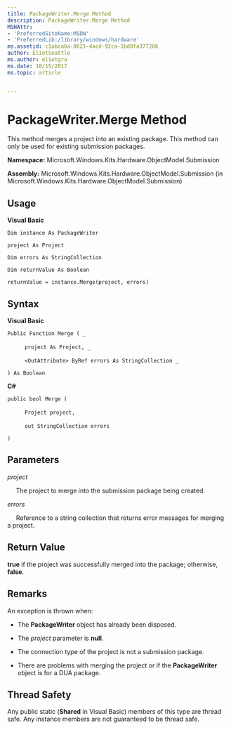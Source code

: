 ```yaml
---
title: PackageWriter.Merge Method
description: PackageWriter.Merge Method
MSHAttr:
- 'PreferredSiteName:MSDN'
- 'PreferredLib:/library/windows/hardware'
ms.assetid: c1abca6a-0621-4acd-92ca-1bd8fa377206
author: EliotSeattle
ms.author: eliotgra
ms.date: 10/15/2017
ms.topic: article


---
```


# PackageWriter.Merge Method


This method merges a project into an existing package. This method can only be used for existing submission packages.

**Namespace:** Microsoft.Windows.Kits.Hardware.ObjectModel.Submission

**Assembly:** Microsoft.Windows.Kits.Hardware.ObjectModel.Submission (in Microsoft.Windows.Kits.Hardware.ObjectModel.Submission)

## <span id="Usage"></span><span id="usage"></span><span id="USAGE"></span>Usage


**Visual Basic**

`Dim instance As PackageWriter`

`project As Project`

`Dim errors As StringCollection`

`Dim returnValue As Boolean`

`returnValue = instance.Merge(project, errors)`

## <span id="Syntax"></span><span id="syntax"></span><span id="SYNTAX"></span>Syntax


**Visual Basic**

`Public Function Merge ( _`

          `project As Project, _`

          `<OutAttribute> ByRef errors As StringCollection _`

`) As Boolean`

**C#**

`public bool Merge (`

          `Project project,`

          `out StringCollection errors`

`)`

## <span id="Parameters"></span><span id="parameters"></span><span id="PARAMETERS"></span>Parameters


*project*

     The project to merge into the submission package being created.

*errors*

     Reference to a string collection that returns error messages for merging a project.

## <span id="Return_Value"></span><span id="return_value"></span><span id="RETURN_VALUE"></span>Return Value


**true** if the project was successfully merged into the package; otherwise, **false**.

## <span id="Remarks"></span><span id="remarks"></span><span id="REMARKS"></span>Remarks


An exception is thrown when:

-   The **PackageWriter** object has already been disposed.

-   The *project* parameter is **null**.

-   The connection type of the project is not a submission package.

-   There are problems with merging the project or if the **PackageWriter** object is for a DUA package.

## <span id="Thread_Safety"></span><span id="thread_safety"></span><span id="THREAD_SAFETY"></span>Thread Safety


Any public static (**Shared** in Visual Basic) members of this type are thread safe. Any instance members are not guaranteed to be thread safe.

 

 






